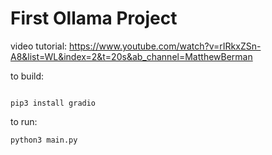 # First Ollama Project

video tutorial: https://www.youtube.com/watch?v=rIRkxZSn-A8&list=WL&index=2&t=20s&ab_channel=MatthewBerman

to build:
```

pip3 install gradio
```

to run:
```
python3 main.py
```
